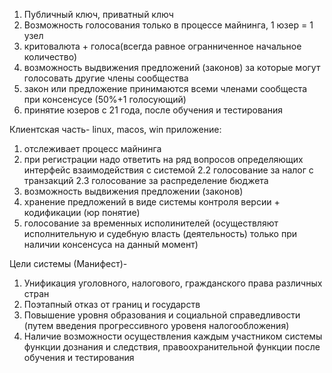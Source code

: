 1. Публичный ключ, приватный ключ
2. Возможность голосования только в процессе майнинга, 1 юзер = 1 узел
3. критовалюта + голоса(всегда равное огранниченное начальное количество)
4. возможность выдвижения предложений (законов) за которые могут голосовать другие члены сообщества
5. закон или предложение принимаются всеми членами сообщеста при консенсусе (50%+1 голосующий)
6. принятие юзеров с 21 года, после обучения и тестирования

Клиентская часть-
linux, macos, win приложение:
1. отслеживает процесс майнинга
2. при регистрации надо ответить на ряд вопросов определяющих интерфейс взаимодействия с системой
2.2 голосование за налог с транзакций
2.3 голосование за распределение бюджета
3. возможность выдвижения предложении (законов)
4. хранение предложений в виде системы контроля версии + кодификации (юр понятие)
5. голосование за временных исполинителей (осуществляют исполнительную и судебную власть (деятельность) только при наличии консенсуса на данный момент)

Цели системы (Манифест)-
1. Унификация уголовного, налогового, гражданского права различных стран
2. Поэтапный отказ от границ и государств
3. Повышение уровня образования и социальной справедливости (путем введения прогрессивного уровеня налогообложения)
4. Наличие возможности осуществления каждым участником системы функции дознания и следствия, правоохранительной функции после обучения и тестирования


